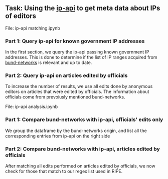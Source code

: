 ## Task: Using the [ip-api](http://ip-api.com) to get meta data about IPs of editors

File: ip-api matching.ipynb

### Part 1: Query ip-api for known government IP addresses
In the first section, we query the ip-api passing known government IP addresses. This is done to determine if the list of IP ranges acquired from [bund-networks](https://github.com/codemonauts/bundesedit/blob/master/bund-networks.json) is relevant and up to date.

### Part 2: Query ip-api on articles edited by officials
To increase the number of results, we use all edits done by anonymous editors on articles that were edited by officials. The information about officials come from prevoiusly mentioned bund-networks.

File: ip-api analysis.ipynb
### Part 1: Compare bund-networks with ip-api, officials' edits only
We group the dataframe by the bund-networks origin, and list all the corresponding entries from ip-api on the right side

### Part 2: Compare bund-networks with ip-api, articles edited by officials
After matching all edits performed on articles edited by officials, we now check for those that match to our regex list used in RIPE.